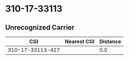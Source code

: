 # 310-17-33113
## Unrecognized Carrier


| CGI | Nearest CGI | Distance |
|-----|-------------|----------|
| 310-17-33113-427 |  | 0.0 |
